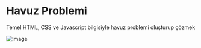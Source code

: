 # Havuz Problemi
Temel HTML, CSS ve Javascript bilgisiyle havuz problemi oluşturup çözmek

![image](https://github.com/abdullah-aydogan/HavuzProblemi/assets/117303457/53ab1f91-519b-4cd9-a961-589015cd4985)

